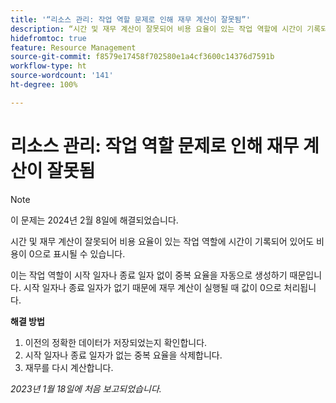 ```yaml
---
title: '“리소스 관리: 작업 역할 문제로 인해 재무 계산이 잘못됨”'
description: “시간 및 재무 계산이 잘못되어 비용 요율이 있는 작업 역할에 시간이 기록되어 있어도 비용이 0으로 표시될 수 있습니다.”
hidefromtoc: true
feature: Resource Management
source-git-commit: f8579e17458f702580e1a4cf3600c14376d7591b
workflow-type: ht
source-wordcount: '141'
ht-degree: 100%

---
```



# 리소스 관리: 작업 역할 문제로 인해 재무 계산이 잘못됨

>[!NOTE]
>
>이 문제는 2024년 2월 8일에 해결되었습니다.

시간 및 재무 계산이 잘못되어 비용 요율이 있는 작업 역할에 시간이 기록되어 있어도 비용이 0으로 표시될 수 있습니다.

이는 작업 역할이 시작 일자나 종료 일자 없이 중복 요율을 자동으로 생성하기 때문입니다. 시작 일자나 종료 일자가 없기 때문에 재무 계산이 실행될 때 값이 0으로 처리됩니다.

**해결 방법**

1. 이전의 정확한 데이터가 저장되었는지 확인합니다.
1. 시작 일자나 종료 일자가 없는 중복 요율을 삭제합니다.
1. 재무를 다시 계산합니다.

_2023년 1월 18일에 처음 보고되었습니다._
